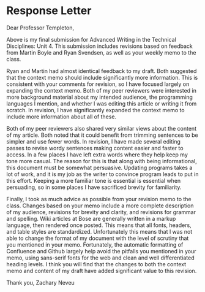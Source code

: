 # Response Letter
Dear Professor Templeton,

Above is my final submission for Advanced Writing in the Technical Disciplines: Unit 4. This submission includes revisions based on feedback from Martin Boyle and Ryan Svendsen, as well as your weekly memo to the class.

Ryan and Martin had almost identical feedback to my draft. Both suggested that the context memo should include significantly more information. This is consistent with your comments for revision, so I have focused largely on expanding the context memo. Both of my peer reviewers were interested in more background material about my intended audience, the programming languages I mention, and whether I was editing this article or writing it from scratch. In revision, I have significantly expanded the context memo to include more information about all of these.

Both of my peer reviewers also shared very similar views about the content of my article. Both noted that it could benefit from trimming sentences to be simpler and use fewer words. In revision, I have made several editing passes to revise wordy sentences making content easier and faster to access. In a few places I have left extra words where they help keep my tone more casual. The reason for this is that along with being informational, this document must be somewhat persuasive. Updating programs takes a lot of work, and it is my job as the writer to convince program leads to put in this effort. Keeping a more familiar tone is essential is essential when persuading, so in some places I have sacrificed brevity for familiarity.

Finally, I took as much advice as possible from your revision memo to the class. Changes based on your memo include a more complete description of my audience, revisions for brevity and clarity, and revisions for grammar and spelling. Wiki articles at Bose are generally written in a markup language, then rendered once posted. This means that all fonts, headers, and table styles are standardized. Unfortunately this means that I was not able to change the format of my document with the level of scrutiny that you mentioned in your memo. Fortunately, the automatic formatting of Confluence and Github largely help avoid the pitfalls you mentioned in your memo, using sans-serif fonts for the web and clean and well differentiated heading levels. I think you will find that the changes to both the context memo and content of my draft have added significant value to this revision.

Thank you,
Zachary Neveu


